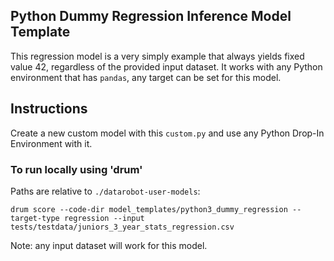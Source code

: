 ## Python Dummy Regression Inference Model Template

This regression model is a very simply example that always yields fixed value 42, regardless of the provided input dataset.
It works with any Python environment that has `pandas`, any target can be set for this model.

## Instructions
Create a new custom model with this `custom.py` and use any Python Drop-In Environment with it.

### To run locally using 'drum'
Paths are relative to `./datarobot-user-models`:

`drum score --code-dir model_templates/python3_dummy_regression --target-type regression --input tests/testdata/juniors_3_year_stats_regression.csv`

Note: any input dataset will work for this model.
